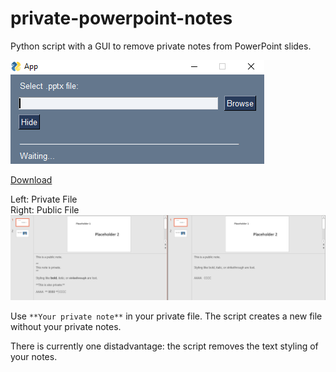 # private-powerpoint-notes

Python script with a GUI to remove private notes from PowerPoint slides.

![screenshot](/screenshot.png)

<a href="https://github.com/jk31/private-powerpoint-notes/raw/master/gui/PrivatePowerPointNotes.exe">Download</a>

Left: Private File  
Right: Public File  
![example image](/slides/example.png)

Use `**Your private note**` in your private file. The script creates a new file without your private notes.

There is currently one distadvantage: the script removes the text styling of your notes.
